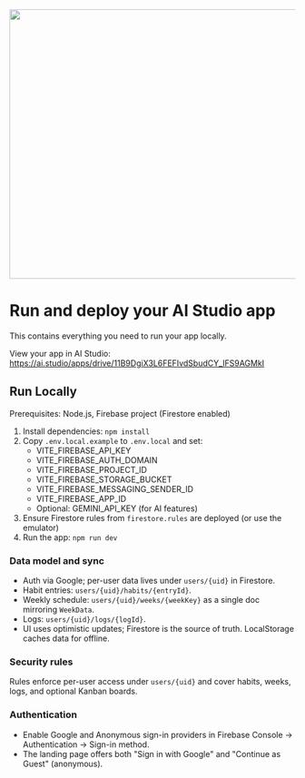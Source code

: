 <div align="center">
<img width="1200" height="475" alt="GHBanner" src="https://github.com/user-attachments/assets/0aa67016-6eaf-458a-adb2-6e31a0763ed6" />
</div>

# Run and deploy your AI Studio app

This contains everything you need to run your app locally.

View your app in AI Studio: https://ai.studio/apps/drive/11B9DgiX3L6FEFIvdSbudCY_lFS9AGMkI

## Run Locally

Prerequisites: Node.js, Firebase project (Firestore enabled)

1. Install dependencies: `npm install`
2. Copy `.env.local.example` to `.env.local` and set:
   - VITE_FIREBASE_API_KEY
   - VITE_FIREBASE_AUTH_DOMAIN
   - VITE_FIREBASE_PROJECT_ID
   - VITE_FIREBASE_STORAGE_BUCKET
   - VITE_FIREBASE_MESSAGING_SENDER_ID
   - VITE_FIREBASE_APP_ID
   - Optional: GEMINI_API_KEY (for AI features)
3. Ensure Firestore rules from `firestore.rules` are deployed (or use the emulator)
4. Run the app: `npm run dev`

### Data model and sync

- Auth via Google; per-user data lives under `users/{uid}` in Firestore.
- Habit entries: `users/{uid}/habits/{entryId}`.
- Weekly schedule: `users/{uid}/weeks/{weekKey}` as a single doc mirroring `WeekData`.
- Logs: `users/{uid}/logs/{logId}`.
- UI uses optimistic updates; Firestore is the source of truth. LocalStorage caches data for offline.

### Security rules

Rules enforce per-user access under `users/{uid}` and cover habits, weeks, logs, and optional Kanban boards.

### Authentication

- Enable Google and Anonymous sign-in providers in Firebase Console → Authentication → Sign-in method.
- The landing page offers both "Sign in with Google" and "Continue as Guest" (anonymous).
